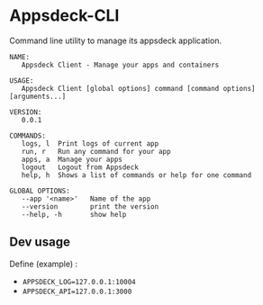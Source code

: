 Appsdeck-CLI
============

Command line utility to manage its appsdeck application.

```
NAME:
   Appsdeck Client - Manage your apps and containers

USAGE:
   Appsdeck Client [global options] command [command options] [arguments...]

VERSION:
   0.0.1

COMMANDS:
   logs, l	Print logs of current app
   run, r	Run any command for your app
   apps, a	Manage your apps
   logout	Logout from Appsdeck
   help, h	Shows a list of commands or help for one command
   
GLOBAL OPTIONS:
   --app '<name>'	Name of the app
   --version		print the version
   --help, -h		show help
```

Dev usage
---------

Define (example) :

* `APPSDECK_LOG=127.0.0.1:10004`
* `APPSDECK_API=127.0.0.1:3000`
